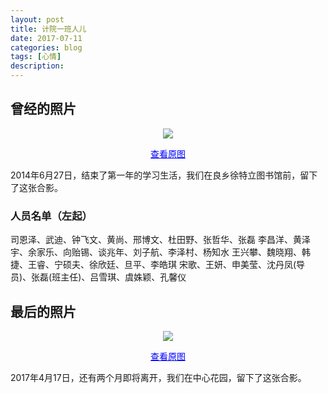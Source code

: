 ```yaml
---
layout: post
title: 计院一班人儿
date: 2017-07-11
categories: blog
tags: [心情]
description: 
---
```

## 曾经的照片

<center>
    <p><img src="http://os5h88ibe.bkt.clouddn.com/07111301/all_of_us/lr/2014-06-27-all-of-07011301.jpg" align="center"></p>
	<a href="http://os5h88ibe.bkt.clouddn.com/07111301/all_of_us/hr/2014-06-27-all-of-07011301.jpg" title="Jump to the source Image." target="_blank" style="color: blue">查看原图</a>
</center>

2014年6月27日，结束了第一年的学习生活，我们在良乡徐特立图书馆前，留下了这张合影。

### 人员名单（左起）

司恩泽、武迪、钟飞文、黄尚、邢博文、杜田野、张哲华、张磊
李昌洋、黄泽宇、余家乐、向贻锡、谈兆年、刘子航、李泽村、杨知水
王兴攀、魏晓翔、韩捷、王睿、宁硕夫、徐欣廷、旦平、李皓琪
宋歌、王妍、申美莹、沈丹凤(导员)、张磊(班主任)、吕雪琪、虞姝颖、孔馨仪

## 最后的照片

<center>
    <p><img src="http://os5h88ibe.bkt.clouddn.com/07111301/all_of_us/lr/2017-04-17-all-of-07111301.jpg" align="center"></p>
	<a href="http://os5h88ibe.bkt.clouddn.com/07111301/all_of_us/hr/2017-04-17-all-of-07111301.jpg" title="Jump to the source Image." target="_blank" style="color: blue">查看原图</a>
</center>

2017年4月17日，还有两个月即将离开，我们在中心花园，留下了这张合影。